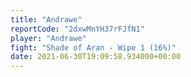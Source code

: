 ```yaml
---
title: "Andrawe"
reportCode: "2dxwMnYH37rFJfN1"
player: "Andrawe"
fight: "Shade of Aran - Wipe 1 (16%)"
date: 2021-06-30T19:09:58.934000+00:00
---
```

